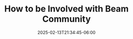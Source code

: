 ---
title: 'How to be Involved with Beam Community'
date: 2025-02-13T21:34:45-06:00
instructors:
 - Israel Herraiz
time_start: 2021-04-10T15:30:00.000Z
time_end:   2021-04-10T15:50:00.000Z
video: https://youtu.be/G7NVfGNxobs
weight: 3

---